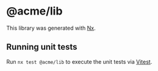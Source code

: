 # @acme/lib

This library was generated with [Nx](https://nx.dev).

## Running unit tests

Run `nx test @acme/lib` to execute the unit tests via [Vitest](https://vitest.dev/).
